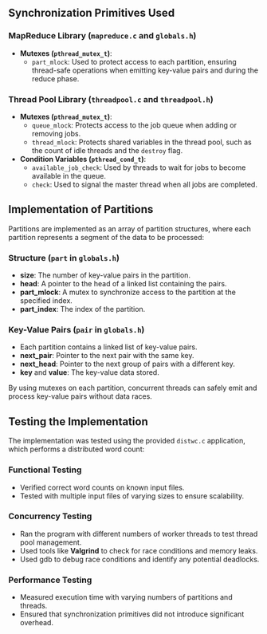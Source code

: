 ## Synchronization Primitives Used

### MapReduce Library (`mapreduce.c` and `globals.h`)
- **Mutexes (`pthread_mutex_t`)**: 
  - `part_mlock`: Used to protect access to each partition, ensuring thread-safe operations when emitting key-value pairs and during the reduce phase.

### Thread Pool Library (`threadpool.c` and `threadpool.h`)
- **Mutexes (`pthread_mutex_t`)**:
  - `queue_mlock`: Protects access to the job queue when adding or removing jobs.
  - `thread_mlock`: Protects shared variables in the thread pool, such as the count of idle threads and the `destroy` flag.
- **Condition Variables (`pthread_cond_t`)**:
  - `available_job_check`: Used by threads to wait for jobs to become available in the queue.
  - `check`: Used to signal the master thread when all jobs are completed.

## Implementation of Partitions
Partitions are implemented as an array of partition structures, where each partition represents a segment of the data to be processed:

### Structure (`part` in `globals.h`)
- **size**: The number of key-value pairs in the partition.
- **head**: A pointer to the head of a linked list containing the pairs.
- **part_mlock**: A mutex to synchronize access to the partition at the specified index.
- **part_index**: The index of the partition.

### Key-Value Pairs (`pair` in `globals.h`)
- Each partition contains a linked list of key-value pairs.
- **next_pair**: Pointer to the next pair with the same key.
- **next_head**: Pointer to the next group of pairs with a different key.
- **key** and **value**: The key-value data stored.

By using mutexes on each partition, concurrent threads can safely emit and process key-value pairs without data races.

## Testing the Implementation
The implementation was tested using the provided `distwc.c` application, which performs a distributed word count:

### Functional Testing
- Verified correct word counts on known input files.
- Tested with multiple input files of varying sizes to ensure scalability.

### Concurrency Testing
- Ran the program with different numbers of worker threads to test thread pool management.
- Used tools like **Valgrind** to check for race conditions and memory leaks.
- Used gdb to debug race conditions and identify any potential deadlocks.

### Performance Testing
- Measured execution time with varying numbers of partitions and threads.
- Ensured that synchronization primitives did not introduce significant overhead.
